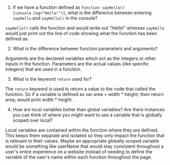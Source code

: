 1.  If we have a function defined as `function sayHello(){console.log("Hello!")}`, what is the difference between entering `sayHello` and `sayHello()` in the console?

`sayHello()` calls the function and would write out "Hello!" whereas `sayHello` would just print out the line of code showing what the function has been defined as.

2.  What is the difference between function parameters and arguments?

Arguments are the declared variables which act as the integers or other inputs in the function.  Parameters are the actual values (like specific integers) that are used in a function.  

3.  What is the keyword `return` used for?

The `return` keyword is used to return a value to the code that called the function.  So if a variable is defined as var area = width * height; then return area; would print width * height.

4.  How are local variables better than global variables? Are there instances you can think of where you might want to use a variable that is globally scoped over local?

Local variables are contained within the function where they are defined.  This keeps them separate and isolated so they only impact the function that is relevant to their values.  Maybe an appropriate globally scoped variable would be something like userName that would stay consistent throughout a user's entire experience on a website instead of needing to define the variable of the user's name within each function throughout the page.  
